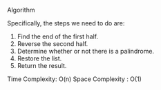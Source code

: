 Algorithm

Specifically, the steps we need to do are:

1. Find the end of the first half.
2. Reverse the second half.
3. Determine whether or not there is a palindrome.
4. Restore the list.
5. Return the result.

Time Complexity: O(n)
Space Complexity : O(1)
